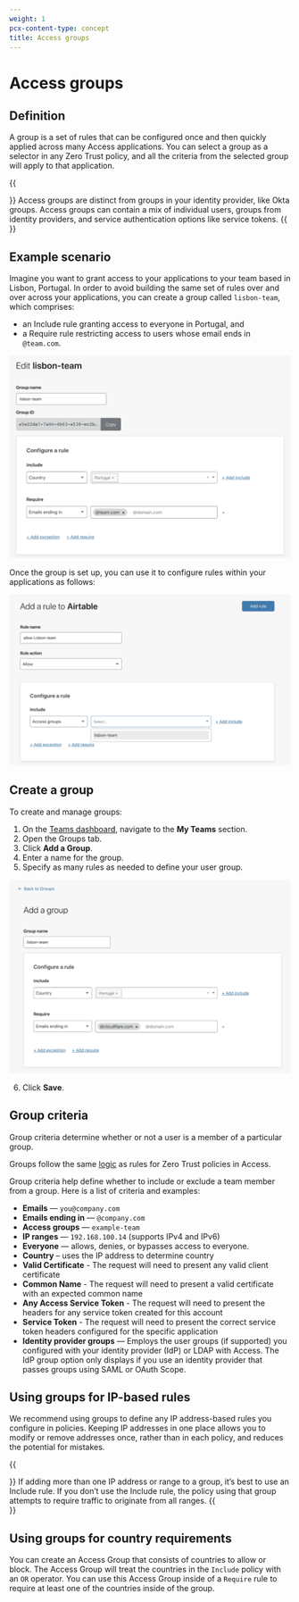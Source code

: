 ```yaml
---
weight: 1
pcx-content-type: concept
title: Access groups
---
```


# Access groups

## Definition

A group is a set of rules that can be configured once and then quickly applied across many Access applications. You can select a group as a selector in any Zero Trust policy, and all the criteria from the selected group will apply to that application.

{{<Aside type="note">}}
Access groups are distinct from groups in your identity provider, like Okta groups. Access groups can contain a mix of individual users, groups from identity providers, and service authentication options like service tokens.
{{</Aside>}}

## Example scenario

Imagine you want to grant access to your applications to your team based in Lisbon, Portugal. In order to avoid building the same set of rules over and over across your applications, you can create a group called `lisbon-team`, which comprises:

- an Include rule granting access to everyone in Portugal, and
- a Require rule restricting access to users whose email ends in `@team.com`.

![Groups](../../static/documentation/identity/users/access-groups.png)

Once the group is set up, you can use it to configure rules within your applications as follows:

![Access Groups with Policies](../../static/documentation/identity/users/access-groups-setup.png)

## Create a group

To create and manage groups:

1.  On the [Teams dashboard](https://dash.teams.cloudflare.com), navigate to the **My Teams** section.
2.  Open the Groups tab.
3.  Click **Add a Group**.
4.  Enter a name for the group.
5.  Specify as many rules as needed to define your user group.

![Group Rules](../../static/documentation/identity/users/group-rules.png)

6.  Click **Save**.

## Group criteria

Group criteria determine whether or not a user is a member of a particular group.

Groups follow the same [logic](/cloudflare-one/policies/) as rules for Zero Trust policies in Access.

Group criteria help define whether to include or exclude a team member from a group. Here is a list of criteria and examples:

- **Emails** — `you@company.com`
- **Emails ending in** — `@company.com`
- **Access groups** — `example-team`
- **IP ranges** — `192.168.100.14` (supports IPv4 and IPv6)
- **Everyone** — allows, denies, or bypasses access to everyone.
- **Country** – uses the IP address to determine country
- **Valid Certificate** - The request will need to present any valid client certificate
- **Common Name** - The request will need to present a valid certificate with an expected common name
- **Any Access Service Token** - The request will need to present the headers for any service token created for this account
- **Service Token** - The request will need to present the correct service token headers configured for the specific application
- **Identity provider groups** — Employs the user groups (if supported) you configured with your identity provider (IdP) or LDAP with Access. The IdP group option only displays if you use an identity provider that passes groups using SAML or OAuth Scope.

## Using groups for IP-based rules

We recommend using groups to define any IP address-based rules you configure in policies. Keeping IP addresses in one place allows you to modify or remove addresses once, rather than in each policy, and reduces the potential for mistakes.

{{<Aside>}}
If adding more than one IP address or range to a group, it’s best to use an Include rule. If you don’t use the Include rule, the policy using that group attempts to require traffic to originate from all ranges.
{{</Aside>}}

## Using groups for country requirements

You can create an Access Group that consists of countries to allow or block. The Access Group will treat the countries in the `Include` policy with an `OR` operator. You can use this Access Group inside of a `Require` rule to require at least one of the countries inside of the group.
